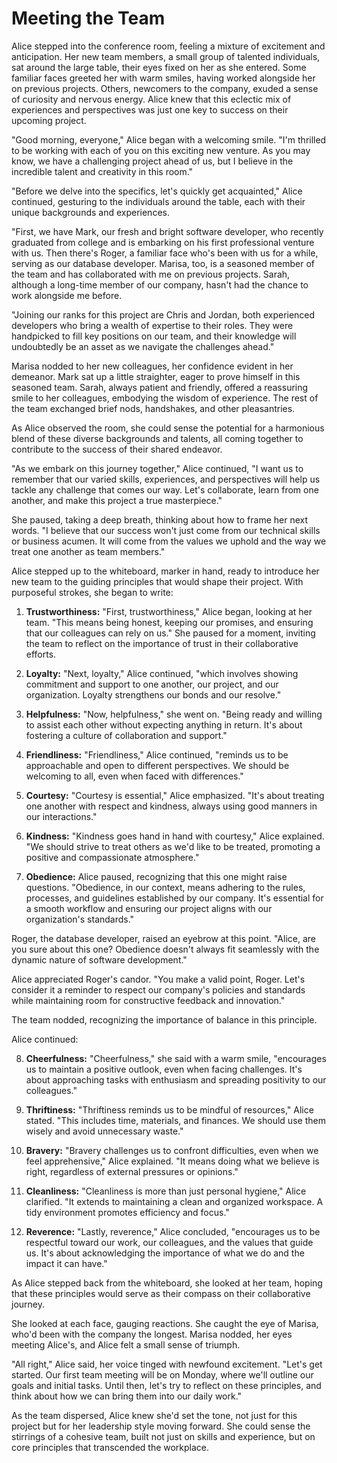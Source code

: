 # Meeting the Team

Alice stepped into the conference room, feeling a mixture of excitement and anticipation. Her new team members, a small group of talented individuals, sat around the large table, their eyes fixed on her as she entered. Some familiar faces greeted her with warm smiles, having worked alongside her on previous projects. Others, newcomers to the company, exuded a sense of curiosity and nervous energy. Alice knew that this eclectic mix of experiences and perspectives was just one key to success on their upcoming project.

"Good morning, everyone," Alice began with a welcoming smile. "I'm thrilled to be working with each of you on this exciting new venture. As you may know, we have a challenging project ahead of us, but I believe in the incredible talent and creativity in this room."

"Before we delve into the specifics, let's quickly get acquainted," Alice continued, gesturing to the individuals around the table, each with their unique backgrounds and experiences.

"First, we have Mark, our fresh and bright software developer, who recently graduated from college and is embarking on his first professional venture with us. Then there's Roger, a familiar face who's been with us for a while, serving as our database developer. Marisa, too, is a seasoned member of the team and has collaborated with me on previous projects. Sarah, although a long-time member of our company, hasn't had the chance to work alongside me before.

"Joining our ranks for this project are Chris and Jordan, both experienced developers who bring a wealth of expertise to their roles. They were handpicked to fill key positions on our team, and their knowledge will undoubtedly be an asset as we navigate the challenges ahead."

Marisa nodded to her new colleagues, her confidence evident in her demeanor. Mark sat up a little straighter, eager to prove himself in this seasoned team. Sarah, always patient and friendly, offered a reassuring smile to her colleagues, embodying the wisdom of experience. The rest of the team exchanged brief nods, handshakes, and other pleasantries.

As Alice observed the room, she could sense the potential for a harmonious blend of these diverse backgrounds and talents, all coming together to contribute to the success of their shared endeavor.

"As we embark on this journey together," Alice continued, "I want us to remember that our varied skills, experiences, and perspectives will help us tackle any challenge that comes our way. Let's collaborate, learn from one another, and make this project a true masterpiece."

She paused, taking a deep breath, thinking about how to frame her next words. "I believe that our success won't just come from our technical skills or business acumen. It will come from the values we uphold and the way we treat one another as team members."

Alice stepped up to the whiteboard, marker in hand, ready to introduce her new team to the guiding principles that would shape their project. With purposeful strokes, she began to write:

1. **Trustworthiness:** "First, trustworthiness," Alice began, looking at her team. "This means being honest, keeping our promises, and ensuring that our colleagues can rely on us." She paused for a moment, inviting the team to reflect on the importance of trust in their collaborative efforts.

2. **Loyalty:** "Next, loyalty," Alice continued, "which involves showing commitment and support to one another, our project, and our organization. Loyalty strengthens our bonds and our resolve."

3. **Helpfulness:** "Now, helpfulness," she went on. "Being ready and willing to assist each other without expecting anything in return. It's about fostering a culture of collaboration and support."

4. **Friendliness:** "Friendliness," Alice continued, "reminds us to be approachable and open to different perspectives. We should be welcoming to all, even when faced with differences."

5. **Courtesy:** "Courtesy is essential," Alice emphasized. "It's about treating one another with respect and kindness, always using good manners in our interactions."

6. **Kindness:** "Kindness goes hand in hand with courtesy," Alice explained. "We should strive to treat others as we'd like to be treated, promoting a positive and compassionate atmosphere."

7. **Obedience:** Alice paused, recognizing that this one might raise questions. "Obedience, in our context, means adhering to the rules, processes, and guidelines established by our company. It's essential for a smooth workflow and ensuring our project aligns with our organization's standards."

Roger, the database developer, raised an eyebrow at this point. "Alice, are you sure about this one? Obedience doesn't always fit seamlessly with the dynamic nature of software development."

Alice appreciated Roger's candor. "You make a valid point, Roger. Let's consider it a reminder to respect our company's policies and standards while maintaining room for constructive feedback and innovation."

The team nodded, recognizing the importance of balance in this principle.

Alice continued:

8. **Cheerfulness:** "Cheerfulness," she said with a warm smile, "encourages us to maintain a positive outlook, even when facing challenges. It's about approaching tasks with enthusiasm and spreading positivity to our colleagues."

9. **Thriftiness:** "Thriftiness reminds us to be mindful of resources," Alice stated. "This includes time, materials, and finances. We should use them wisely and avoid unnecessary waste."

10. **Bravery:** "Bravery challenges us to confront difficulties, even when we feel apprehensive," Alice explained. "It means doing what we believe is right, regardless of external pressures or opinions."

11. **Cleanliness:** "Cleanliness is more than just personal hygiene," Alice clarified. "It extends to maintaining a clean and organized workspace. A tidy environment promotes efficiency and focus."

12. **Reverence:** "Lastly, reverence," Alice concluded, "encourages us to be respectful toward our work, our colleagues, and the values that guide us. It's about acknowledging the importance of what we do and the impact it can have."

As Alice stepped back from the whiteboard, she looked at her team, hoping that these principles would serve as their compass on their collaborative journey.

She looked at each face, gauging reactions. She caught the eye of Marisa, who'd been with the company the longest. Marisa nodded, her eyes meeting Alice's, and Alice felt a small sense of triumph.

"All right," Alice said, her voice tinged with newfound excitement. "Let's get started. Our first team meeting will be on Monday, where we'll outline our goals and initial tasks. Until then, let's try to reflect on these principles, and think about how we can bring them into our daily work."

As the team dispersed, Alice knew she'd set the tone, not just for this project but for her leadership style moving forward. She could sense the stirrings of a cohesive team, built not just on skills and experience, but on core principles that transcended the workplace.
